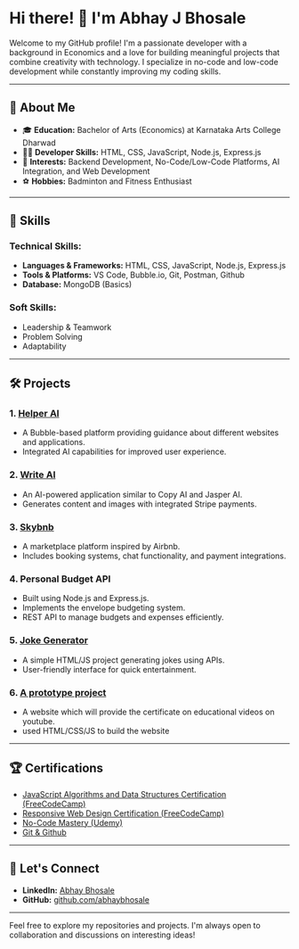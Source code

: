 # Hi there! 👋 I'm Abhay J Bhosale

Welcome to my GitHub profile! I'm a passionate developer with a background in Economics and a love for building meaningful projects that combine creativity with technology. I specialize in no-code and low-code development while constantly improving my coding skills.

---

## 📜 About Me

- 🎓 **Education:** Bachelor of Arts (Economics) at Karnataka Arts College Dharwad
- 🧑‍💻 **Developer Skills:** HTML, CSS, JavaScript, Node.js, Express.js
- 💼 **Interests:** Backend Development, No-Code/Low-Code Platforms, AI Integration, and Web Development
- ⚽ **Hobbies:** Badminton and Fitness Enthusiast

---

## 🚀 Skills

### Technical Skills:
- **Languages & Frameworks:** HTML, CSS, JavaScript, Node.js, Express.js
- **Tools & Platforms:** VS Code, Bubble.io, Git, Postman, Github
- **Database:** MongoDB (Basics)

### Soft Skills:
- Leadership & Teamwork
- Problem Solving
- Adaptability

---

## 🛠️ Projects

### 1. **[Helper AI](https://helper-ai-16258.bubbleapps.io/version-test?debug_mode=true)**
   - A Bubble-based platform providing guidance about different websites and applications.
   - Integrated AI capabilities for improved user experience.

### 2. **[Write AI](https://writeai-95839.bubbleapps.io/version-test)**
   - An AI-powered application similar to Copy AI and Jasper AI.
   - Generates content and images with integrated Stripe payments.

### 3. **[Skybnb](https://skybnb-10904.bubbleapps.io/version-test/)**
   - A marketplace platform inspired by Airbnb.
   - Includes booking systems, chat functionality, and payment integrations.

### 4. **Personal Budget API**
   - Built using Node.js and Express.js.
   - Implements the envelope budgeting system.
   - REST API to manage budgets and expenses efficiently.

### 5. **[Joke Generator](https://abhaybhosale07.github.io/project-1/)**
   - A simple HTML/JS project generating jokes using APIs.
   - User-friendly interface for quick entertainment.

### 6. **[A prototype project](https://abhaybhosale07.github.io/project-2/)**
   - A website which will provide the certificate on educational videos on youtube.
   - used HTML/CSS/JS to build the website
     
---

## 🏆 Certifications

- [JavaScript Algorithms and Data Structures Certification (FreeCodeCamp)](https://freecodecamp.org/certification/abhaybhosale/javascript-algorithms-and-data-structures-v8)
- [Responsive Web Design Certification (FreeCodeCamp)](https://freecodecamp.org/certification/abhaybhosale/responsive-web-design)
- [No-Code Mastery (Udemy)](https://www.udemy.com/certificate/UC-bac68624-8cce-4872-8d86-7cb2b7566587/)
- [Git & Github](https://www.codecademy.com/profiles/abhaybhosale/certificates/a8ab218d5950c29861635cc0bf12fd13)

---

## 🔗 Let's Connect

- **LinkedIn:** [Abhay Bhosale](https://www.linkedin.com/in/abhay-bhosale-93aa67294/)
- **GitHub:** [github.com/abhaybhosale](https://github.com/abhaybhosale07)

---

Feel free to explore my repositories and projects. I'm always open to collaboration and discussions on interesting ideas!

